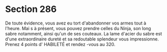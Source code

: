 # Section 286

De toute évidence, vous avez eu tort d'abandonner vos armes tout à l'heure. Mai s à
présent, vous pouvez prendre celles du Ninja, son long sabre notamment, ainsi qu'un de
ses couteaux. La lame d'acier du sabre est d'une extraordinaire dureté et sa redoutable
splendeur vous impressionne. Prenez 4 points d' HABILETÉ  et rendez -vous au 320.